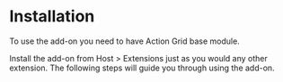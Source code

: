 # Installation

To use the add-on you need to have Action Grid base module.

Install the add-on from Host > Extensions just as you would any other extension. The following steps will guide you through using the add-on.



